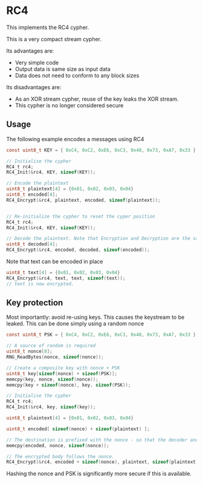 # RC4
This implements the RC4 cypher.

This is a very compact stream cypher.

Its advantages are:
 * Very simple code
 * Output data is same size as input data
 * Data does not need to conform to any block sizes

Its disadvantages are:
 * As an XOR stream cypher, reuse of the key leaks the XOR stream.
 * This cypher is no longer considered secure

## Usage

The following example encodes a messages using RC4

```C
const uint8_t KEY = { 0xC4, 0xC2, 0xE6, 0xC3, 0x48, 0x73, 0xA7, 0x33 }

// Initialise the cypher
RC4_t rc4;
RC4_Init(&rc4, KEY, sizeof(KEY));

// Encode the plaintext
uint8_t plaintext[4] = {0x01, 0x02, 0x03, 0x04}
uint8_t encoded[4];
RC4_Encrypt(&rc4, plaintext, encoded, sizeof(plaintext));


// Re-initialize the cypher to reset the cyper position
RC4_t rc4;
RC4_Init(&rc4, KEY, sizeof(KEY));

// Decode the plaintext. Note that Encryption and Decryption are the same operation.
uint8_t decoded[4];
RC4_Encrypt(&rc4, encoded, decoded, sizeof(encoded));
```

Note that text can be encoded in place
```C
uint8_t text[4] = {0x01, 0x02, 0x03, 0x04}
RC4_Encrypt(&rc4, text, text, sizeof(text));
// text is now encrypted.
```

## Key protection

Most importantly: avoid re-using keys. This causes the keystream to be leaked.
This can be done simply using a random nonce

```C
const uint8_t PSK = { 0xC4, 0xC2, 0xE6, 0xC3, 0x48, 0x73, 0xA7, 0x33 }

// A source of random is required
uint8_t nonce[8];
RNG_ReadBytes(nonce, sizeof(nonce));

// Create a composite key with nonce + PSK
uint8_t key[sizeof(nonce) + sizeof(PSK)];
memcpy(key, nonce, sizeof(nonce));
memcpy(key + sizeof(nonce), key, sizeof(PSK));

// Initialise the cypher
RC4_t rc4;
RC4_Init(&rc4, key, sizeof(key));

uint8_t plaintext[4] = {0x01, 0x02, 0x03, 0x04}

uint8_t encoded[ sizeof(nonce) + sizeof(plaintext) ];

// The destination is prefixed with the nonce - so that the decoder and recover it and create the same key
memcpy(encoded, nonce, sizeof(nonce));

// The encrypted body follows the nonce.
RC4_Encrypt(&rc4, encoded + sizeof(nonce), plaintext, sizeof(plaintext));
```

Hashing the nonce and PSK is significantly more secure if this is available.

